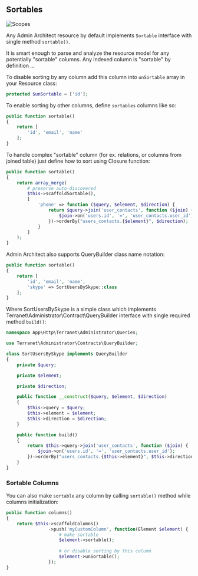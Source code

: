 ## Sortables

![Scopes](http://docs.adminarchitect.com/docs/images/index/sortables.jpg)

Any Admin Architect resource by default implements `Sortable` interface with single method `sortable()`.

It is smart enough to parse and analyze the resource model for any potentially "sortable" columns. Any indexed column is "sortable" by definition ...

To disable sorting by any column add this column into `unSortable` array in your Resource class:

```php
protected $unSortable = ['id'];
```

To enable sorting by other columns, define `sortables` columns like so:

```php
public function sortable()
{
	return [
		'id', 'email', 'name'
	];
}
```

To handle complex "sortable" column (for ex. relations, or columns from joined table) just define how to sort using Closure function:

```php
public function sortable()
{
	return array_merge(
		# preserve auto-discovered
		$this->scaffoldSortable(),
		[
			'phone' => function ($query, $element, $direction) {
				return $query->join('user_contacts', function ($join) {
					$join->on('users.id', '=', 'user_contacts.user_id');
				})->orderBy("users_contacts.{$element}", $direction);
			}
		]
	);
}
```

Admin Architect also supports QueryBuilder class name notation:

```php
public function sortable()
{
	return [
		'id', 'email', 'name',
		'skype' => SortUsersBySkype::class
	];
}
```
Where SortUsersBySkype is a simple class which implements Terranet\Administrator\Contract\QueryBuilder interface with single required method `build()`:

```php
namespace App\Http\Terranet\Administrator\Queries;

use Terranet\Administrator\Contracts\QueryBuilder;

class SortUsersBySkype implements QueryBuilder
{
    private $query;

    private $element;

    private $direction;

    public function __construct($query, $element, $direction)
    {
        $this->query = $query;
        $this->element = $element;
        $this->direction = $direction;
    }

    public function build()
    {
        return $this->query->join('user_contacts', function ($join) {
            $join->on('users.id', '=', 'user_contacts.user_id');
        })->orderBy("users_contacts.{$this->element}", $this->direction);
    }
}
```

### Sortable Columns

You can also make `sortable` any column by calling `sortable()` method while columns initialization:

```php
public function columns()
{
	return $this->scaffoldColumns()
				->push('myCustomColumn', function(Element $element) {
					# make sortable
					$element->sortable();
					
					# or disable sorting by this column
					$element->unSortable();
				});
}
```